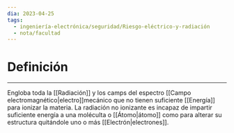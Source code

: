 ```yaml
---
dia: 2023-04-25
tags:
  - ingeniería-electrónica/seguridad/Riesgo-eléctrico-y-radiación
  - nota/facultad
---
```

# Definición
---
Engloba toda la [[Radiación]] y los camps del espectro [[Campo electromagnético|electro]]mecánico que no tienen suficiente [[Energía]] para ionizar la materia. La radiación no ionizante es incapaz de impartir suficiente energía a una moléculta o [[Átomo|átomo]] como para alterar su estructura quitándole uno o más [[Electrón|electrones]].